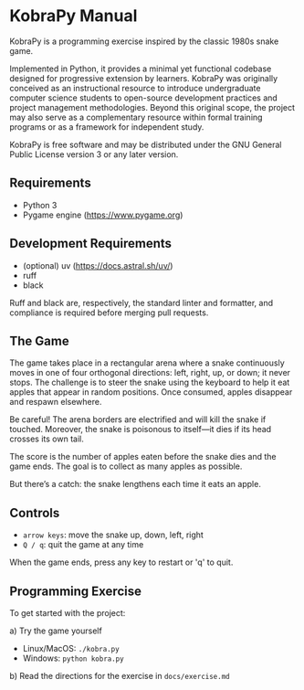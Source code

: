 KobraPy Manual
==============================

KobraPy is a programming exercise inspired by the classic 1980s snake game.

Implemented in Python, it provides a minimal yet functional codebase designed
for progressive extension by learners. KobraPy was originally conceived as an
instructional resource to introduce undergraduate computer science students to
open-source development practices and project management methodologies. Beyond
this original scope, the project may also serve as a complementary resource
within formal training programs or as a framework for independent study.

KobraPy is free software and may be distributed under the GNU General Public
License version 3 or any later version.

Requirements
------------------------------

* Python 3
* Pygame engine (https://www.pygame.org)

## Development Requirements

* (optional) uv (https://docs.astral.sh/uv/)
* ruff
* black

Ruff and black are, respectively, the standard linter and formatter,
and compliance is required before merging pull requests.

The Game
------------------------------

The game takes place in a rectangular arena where a snake continuously moves in
one of four orthogonal directions: left, right, up, or down; it never stops. The
challenge is to steer the snake using the keyboard to help it eat apples that
appear in random positions. Once consumed, apples disappear and respawn
elsewhere.

Be careful! The arena borders are electrified and will kill the snake if
touched. Moreover, the snake is poisonous to itself—it dies if its head crosses
its own tail.

The score is the number of apples eaten before the snake dies and the game ends.
The goal is to collect as many apples as possible.

But there’s a catch: the snake lengthens each time it eats an apple.

Controls
------------------------------

  * `arrow keys`: move the snake up, down, left, right
  * `Q / q`: quit the game at any time

When the game ends, press any key to restart or 'q' to quit.

Programming Exercise
------------------------------

To get started with the project:

a) Try the game yourself

   * Linux/MacOS: `./kobra.py`
   * Windows: `python kobra.py`

b) Read the directions for the exercise in `docs/exercise.md`

